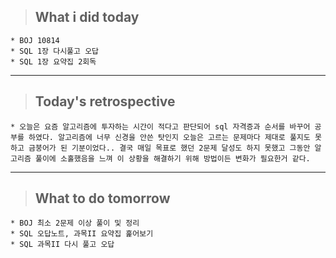 >## What i did today
    * BOJ 10814
    * SQL 1장 다시풀고 오답
    * SQL 1장 요약집 2회독    
---

>## Today's retrospective
    * 오늘은 요즘 알고리즘에 투자하는 시간이 적다고 판단되어 sql 자격증과 순서를 바꾸어 공부를 하였다. 알고리즘에 너무 신경을 안쓴 탓인지 오늘은 고르는 문제마다 제대로 풀지도 못하고 금붕어가 된 기분이었다.. 결국 매일 목표로 했던 2문제 달성도 하지 못했고 그동안 알고리즘 풀이에 소홀했음을 느껴 이 상황을 해결하기 위해 방법이든 변화가 필요한거 같다. 
---
>## What to do tomorrow
    * BOJ 최소 2문제 이상 풀이 및 정리
    * SQL 오답노트, 과목II 요약집 훑어보기
    * SQL 과목II 다시 풀고 오답